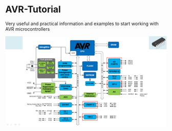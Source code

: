 # AVR-Tutorial
 Very useful and practical information and examples to start working with AVR microcontrollers


<p align="center">
 <img src="https://github.com/mostafapiran/AVR-Tutorial/blob/main/etc_doc/maxresdefault.jpg">

</p>
